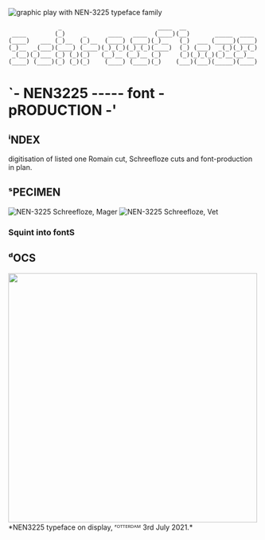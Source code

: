 <!-- language: lang-none -->

![graphic play with NEN-3225 typeface family](https://www.openboek.info/source/img/nen/Dongbinhan_nen_specimen_F2.png)

                  _                           ____  __                    
     ____        (_)     _      ____   ____  (____)(__)       _____  ____    
    (____)   ___ (_)__  (_)__  (____) (____)(_)__   (_)  ___ (_____)(____)
    (_)__  _(___)(____) (____)(_)_(_)(_)_(_)(____)  (_) (___)  _(_)(_)_(_)
     _(__)(_)___ (_) (_)(_)   (__)__ (__)__ (_)     (_)(_)_(_)(_)__(__)__ 
    (____) (____)(_) (_)(_)    (____) (____)(_)    (___)(___)(_____)(____)

# `- NEN3225 ----- font - pRODUCTION -'




## ⁱNDEX
digitisation of listed one Romain cut, Schreefloze cuts and font-production in plan.

## ˢPECIMEN
![NEN-3225 Schreefloze, Mager](https://www.openboek.info/source/img/nen/nen_specimen_F.png)
![NEN-3225 Schreefloze, Vet](https://www.openboek.info/source/img/nen/nen_specimen_F2.png)

### Squint into fontS

## ᵈOCS
<img src="https://openboek.info/source/img/DesigningTheSocial_frontView_dongbinhan.png" width="500">
*NEN3225 typeface on display, ʳᴼᵀᵀᴱᴿᴰᴬᴹ 3rd July 2021.*